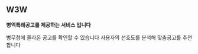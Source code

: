 <h2>W3W</h2>


<a><b>병역특례공고를&nbsp;제공하는&nbsp;서비스&nbsp;입니다</b></a><br/>

<a>병무청에&nbsp;올라온&nbsp;공고를&nbsp;확인할&nbsp;수&nbsp;있습니다</a>
<a>사용자의&nbsp;선호도를&nbsp;분석해&nbsp;맞춤공고를&nbsp;추천합니다</a>
 
 
